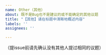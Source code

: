 ```yaml
---
name: Other（其他）
about: 既不是Bug也不是建议的或不能确定的其他议题
title: "【其他】请在标题中清晰地概述内容"
labels: ''
assignees: ''

---
```


（提issue前请先确认没有其他人提过相同的议题）
